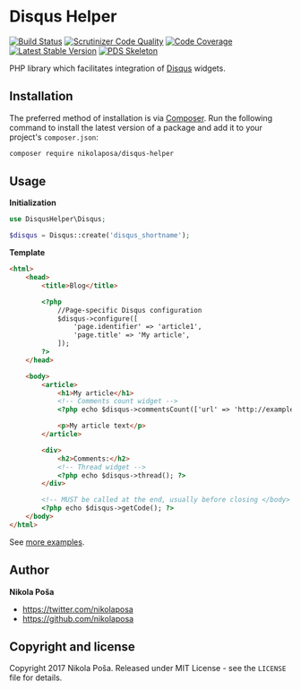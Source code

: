 # Disqus Helper

[![Build Status](https://travis-ci.org/nikolaposa/disqus-helper.svg?branch=master)](https://travis-ci.org/nikolaposa/disqus-helper)
[![Scrutinizer Code Quality](https://scrutinizer-ci.com/g/nikolaposa/disqus-helper/badges/quality-score.png?b=master)](https://scrutinizer-ci.com/g/nikolaposa/disqus-helper/?branch=master)
[![Code Coverage](https://scrutinizer-ci.com/g/nikolaposa/disqus-helper/badges/coverage.png?b=master)](https://scrutinizer-ci.com/g/nikolaposa/disqus-helper/?branch=master)
[![Latest Stable Version](https://poser.pugx.org/nikolaposa/disqus-helper/v/stable)](https://packagist.org/packages/nikolaposa/disqus-helper)
[![PDS Skeleton](https://img.shields.io/badge/pds-skeleton-blue.svg)](https://github.com/php-pds/skeleton)

PHP library which facilitates integration of [Disqus](https://disqus.com/) widgets.

## Installation

The preferred method of installation is via [Composer](http://getcomposer.org/). Run the following
command to install the latest version of a package and add it to your project's `composer.json`:

```bash
composer require nikolaposa/disqus-helper
```

## Usage

**Initialization**
```php
use DisqusHelper\Disqus;

$disqus = Disqus::create('disqus_shortname');

```

**Template**
```html
<html>
    <head>
        <title>Blog</title>

        <?php
            //Page-specific Disqus configuration
            $disqus->configure([
                'page.identifier' => 'article1',
                'page.title' => 'My article',
            ]);
        ?>
    </head>

    <body>
        <article>
            <h1>My article</h1>
            <!-- Comments count widget -->
            <?php echo $disqus->commentsCount(['url' => 'http://example.com/article1.html']); ?>

            <p>My article text</p>
        </article>

        <div>
            <h2>Comments:</h2>
            <!-- Thread widget -->
            <?php echo $disqus->thread(); ?>
        </div>

        <!-- MUST be called at the end, usually before closing </body> tag -->
        <?php echo $disqus->getCode(); ?>
    </body>
</html>
```

See [more examples](https://github.com/nikolaposa/disqus-helper/tree/master/examples).

## Author

**Nikola Poša**

* https://twitter.com/nikolaposa
* https://github.com/nikolaposa

## Copyright and license

Copyright 2017 Nikola Poša. Released under MIT License - see the `LICENSE` file for details.
